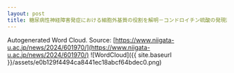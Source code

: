 ```yaml
---
layout: post
title: 糖尿病性神経障害発症における細胞外基質の役割を解明－コンドロイチン硫酸の発現調節による症状軽減化と新たな治療戦略への期待－
---
```

Autogenerated Word Cloud.
Source\: [https://www.niigata-u.ac.jp/news/2024/601970/](https://www.niigata-u.ac.jp/news/2024/601970/)
![WordCloud]({{ site.baseurl }}/assets/e0b129f4494ca8441ec18abcf64bdec0.png)